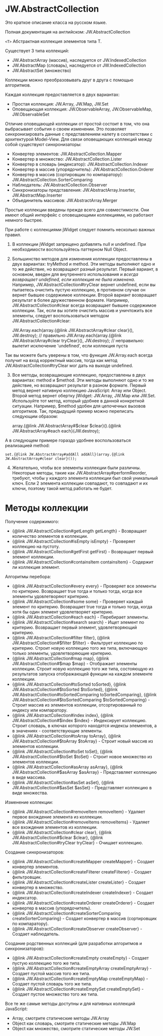 ﻿# JW.AbstractCollection

Это краткое описание класса на русском языке.

Полная документация на английском: JW.AbstractCollection

`<T>` Абстрактная коллекция элементов типа T.

Существует 3 типа коллекций:

- JW.AbstractArray (массив), наследуется от JW.IndexedCollection
- JW.AbstractMap (словарь), наследуется от JW.IndexedCollection
- JW.AbstractSet (множество)

Коллекции можно преобразовывать друг в друга с помощью алгоритмов.

Каждая коллекция предоставляется в двух вариантах:

- Простая коллекция: JW.Array, JW.Map, JW.Set
- Оповещающая коллекция: JW.ObservableArray, JW.ObservableMap, JW.ObservableSet

Отличие оповещающей коллекции от простой состоит в том, что она выбрасывает события о своем изменении. Это позволяет
синхронизировать данные с представлением налету в соответствии с архитектурой Model-View. Для связи оповещающих
коллекций между собой существуют синхронизаторы:

- Конвертер элементов: JW.AbstractCollection.Mapper
- Конвертер в множество: JW.AbstractCollection.Lister
- Конвертер в словарь (индексатор): JW.AbstractCollection.Indexer
- Конвертер в массив (упорядочитель): JW.AbstractCollection.Orderer
- Конвертер в массив (сортировщик по компаратору): JW.AbstractCollection.SorterComparing
- Наблюдатель: JW.AbstractCollection.Observer
- Синхронизаторы представления: JW.AbstractArray.Inserter, JW.AbstractMap.Inserter
- Объединитель массивов: JW.AbstractArray.Merger

Простые коллекции введены прежде всего для совместимости. Они имеют общий интерфейс с оповещающими коллекциями,
но работают немного быстрее.

При работе с коллекциями jWidget следует помнить несколько важных правил.

1) В коллекции jWidget запрещено добавлять null и undefined. При необходимости воспользуйтесь паттерном Null Object.

2) Большинство методов для изменения коллекции предоставлены в двух вариантах: tryMethod и method. Эти методы
выполняют одно и то же действие, но возвращают разный результат. Первый вариант, в основном, введен для внутреннего
использования и <em>всегда возвращает undefined, если коллекция не была изменена</em>. Например, JW.AbstractCollection#tryClear вернет
undefined, если вы пытаетесь очистить пустую коллекцию, в противном случае он вернет бывшее содержимое коллекции.
Второй вариант возвращает результат в более дружественном формате. Например, JW.AbstractCollection#clear всегда возвращает бывшее
содержимое коллекции. Так, если вы хотите очистить массив и уничтожить все элементы, следует воспользоваться
методом JW.AbstractCollection#clear:

    JW.Array.each(array.{@link JW.AbstractArray#clear clear}(), JW.destroy); // правильно
    JW.Array.each(array.{@link JW.AbstractArray#clear tryClear}(), JW.destroy); // неправильно: вылетит исключение 'undefined', если коллекция пуста

Так вы можете быть уверены в том, что функция JW.Array.each всегда получит на вход корректный массив, тогда как
метод JW.AbstractCollection#tryClear мог дать на выходе undefined.

3) Все методы, возвращающие коллекцию, предоставлены в двух вариантах: method и $method. Эти методы выполняют одно и
то же действие, но возвращают результат в разном формате. Первый метод вернет нативную коллекцию JavaScript: Array
или Object. Второй метод вернет обертку jWidget: JW.Array, JW.Map или JW.Set. Используйте тот метод, который
удобнее в данной конкретной ситуации. Например, $method удобен для цепочечных вызовов алгоритмов. Так, предыдущий
пример можно переписать следующим образом:

    array.{@link JW.AbstractArray#$clear $clear}().{@link JW.AbstractArray#each each}(JW.destroy);

А в следующем примере гораздо удобнее воспользоваться реализацией method:

    set.{@link JW.AbstractArray#addAll addAll}(array.{@link JW.AbstractArray#clear clear}());

4) Желательно, чтобы все элементы коллекции были различны. Некоторые методы, такие как
JW.AbstractArray#performReorder, требуют, чтобы у каждого элемента коллекции был свой уникальный ключ. Если 2
элемента коллекции совпадают, то совпадают и их ключи, поэтому такой метод работать не будет.

# Методы коллекции

Получение содержимого:

- {@link JW.AbstractCollection#getLength getLength} - Возвращает количество элементов в коллекции.
- {@link JW.AbstractCollection#isEmpty isEmpty} - Проверяет коллекцию на пустоту.
- {@link JW.AbstractCollection#getFirst getFirst} - Возвращает первый элемент коллекции.
- {@link JW.AbstractCollection#containsItem containsItem} - Содержит ли коллекция элемент.

Алгоритмы перебора:

- {@link JW.AbstractCollection#every every} - Проверяет все элементы по критерию.
Возвращает true тогда и только тогда, когда все элементы удовлетворяют критерию.
- {@link JW.AbstractCollection#some some} - Проверяет каждый элемент по критерию.
Возвращает true тогда и только тогда, когда хотя бы один элемент удовлетворяет критерию.
- {@link JW.AbstractCollection#each each} - Перебирает элементы.
- {@link JW.AbstractCollection#search search} - Ищет элемент по критерию.
Возвращает первый элемент, удовлетворяющий критерию.
- {@link JW.AbstractCollection#filter filter}, {@link JW.AbstractCollection#$filter $filter} - Фильтрует коллекцию по критерию.
Строит новую коллекцию того же типа, включающую только элементы, удовлетворяющие критерию.
- {@link JW.AbstractCollection#map map}, {@link JW.AbstractCollection#$map $map} - Отображает элементы коллекции.
Строит новую коллекцию того же типа, состояющую из результатов запуска отображающей функции на каждом элементе
коллекции.
- {@link JW.AbstractCollection#toSorted toSorted}, {@link JW.AbstractCollection#$toSorted $toSorted}, {@link JW.AbstractCollection#toSortedComparing toSortedComparing}, {@link JW.AbstractCollection#$toSortedComparing $toSortedComparing} -
Строит массив из элементов коллекции, отсортированный по индексу
или компаратору.
- {@link JW.AbstractCollection#index index}, {@link JW.AbstractCollection#$index $index} - Индексирует коллекцию.
Строит словарь, в ключах которого находятся индексы элементов, а в значениях - соответствующие элементы.
- {@link JW.AbstractCollection#toArray toArray}, {@link JW.AbstractCollection#$toArray $toArray} - Строит новый массив из элементов коллекции.
- {@link JW.AbstractCollection#toSet toSet}, {@link JW.AbstractCollection#$toSet $toSet} - Строит новое множество из элементов коллекции.
- {@link JW.AbstractCollection#asArray asArray}, {@link JW.AbstractCollection#$asArray $asArray} - Представляет коллекцию в виде массива.
- {@link JW.AbstractCollection#asSet asSet}, {@link JW.AbstractCollection#$asSet $asSet} - Представляет коллекцию в виде множества.

Изменение коллекции:

- {@link JW.AbstractCollection#removeItem removeItem} - Удаляет первое вхождение элемента из коллекции.
- {@link JW.AbstractCollection#removeItems removeItems} - Удаляет все вхождения элементов из коллекции.
- {@link JW.AbstractCollection#clear clear}, {@link JW.AbstractCollection#$clear $clear}, {@link JW.AbstractCollection#tryClear tryClear} - Очищает коллекцию.

Создание синхронизаторов:

- {@link JW.AbstractCollection#createMapper createMapper} - Создает конвертер элементов.
- {@link JW.AbstractCollection#createFilterer createFilterer} - Создает фильтровщик.
- {@link JW.AbstractCollection#createLister createLister} - Создает конвертер в множество.
- {@link JW.AbstractCollection#createIndexer createIndexer} - Создает индексатор.
- {@link JW.AbstractCollection#createOrderer createOrderer} - Создает конвертер в массив (упорядочитель).
- {@link JW.AbstractCollection#createSorterComparing createSorterComparing} - Создает конвертер в массив (сортировщик по компаратору).
- {@link JW.AbstractCollection#createObserver createObserver} - Создает наблюдатель.

Создание родственных коллекций (для разработки алгоритмов и синхронизаторов):

- {@link JW.AbstractCollection#createEmpty createEmpty} - Создает пустую коллекцию того же типа.
- {@link JW.AbstractCollection#createEmptyArray createEmptyArray} - Создает пустой массив того же типа.
- {@link JW.AbstractCollection#createEmptyMap createEmptyMap} - Создает пустой словарь того же типа.
- {@link JW.AbstractCollection#createEmptySet createEmptySet} - Создает пустое множество того же типа.

Все те же самые методы доступны и для нативных коллекций JavaScript:

- Array, смотрите статические методы JW.Array
- Object как словарь, смотрите статические методы JW.Map
- Object как множество, смотрите статические методы JW.Set
